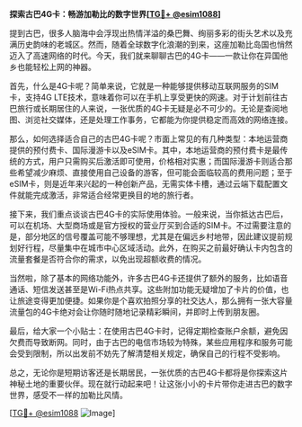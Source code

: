 **探索古巴4G卡：畅游加勒比的数字世界[[TG💪+ @esim1088](https://t.me/s/esim1088)]**

提到古巴，很多人脑海中会浮现出热情洋溢的桑巴舞、绚丽多彩的街头艺术以及充满历史韵味的老城区。然而，随着全球数字化浪潮的到来，这座加勒比岛国也悄然迈入了高速网络的时代。今天，我们就来聊聊古巴的4G卡——一款让你在异国他乡也能轻松上网的神器。

首先，什么是4G卡呢？简单来说，它就是一种能够提供移动互联网服务的SIM卡，支持4G LTE技术，意味着你可以在手机上享受更快的网速。对于计划前往古巴旅行或长期居住的人来说，一张优质的4G卡无疑是必不可少的。无论是查阅地图、浏览社交媒体，还是处理工作事务，它都能为你提供稳定而高效的网络连接。

那么，如何选择适合自己的古巴4G卡呢？市面上常见的有几种类型：本地运营商提供的预付费卡、国际漫游卡以及eSIM卡。其中，本地运营商的预付费卡是最传统的方式，用户只需购买后激活即可使用，价格相对实惠；而国际漫游卡则适合那些希望减少麻烦、直接使用自己设备的游客，但可能会面临较高的费用问题；至于eSIM卡，则是近年来兴起的一种创新产品，无需实体卡槽，通过云端下载配置文件就能完成激活，非常适合经常更换目的地的旅行者。

接下来，我们重点谈谈古巴4G卡的实际使用体验。一般来说，当你抵达古巴后，可以在机场、大型商场或是官方授权的营业厅买到合适的SIM卡。不过需要注意的是，部分地区的信号覆盖可能不够理想，尤其是在偏远乡村地带，因此建议提前规划好行程，尽量集中在城市中心区域活动。此外，在购买之前最好确认卡内包含的流量套餐是否符合你的需求，以免出现超额收费的情况。

当然啦，除了基本的网络功能外，许多古巴4G卡还提供了额外的服务，比如语音通话、短信发送甚至是Wi-Fi热点共享。这些附加功能无疑增加了卡片的价值，也让旅途变得更加便捷。如果你是个喜欢拍照分享的社交达人，那么拥有一张大容量流量包的4G卡绝对会让你随时随地记录精彩瞬间，并即时上传到朋友圈。

最后，给大家一个小贴士：在使用古巴4G卡时，记得定期检查账户余额，避免因欠费而导致断网。同时，由于古巴的电信市场较为特殊，某些应用程序和服务可能会受到限制，所以出发前不妨先了解清楚相关规定，确保自己的行程不受影响。

总之，无论你是短期访客还是长期居民，一张优质的古巴4G卡都将是你探索这片神秘土地的重要伙伴。现在就行动起来吧！让这张小小的卡片带你走进古巴的数字世界，感受不一样的加勒比风情。

[[TG💪+ @esim1088](https://t.me/s/esim1088) ![Image](https://i.postimg.cc/4NQfJmqS/Snipaste-2025-05-13-00-14-12.png)]